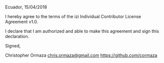 Ecuador, 15/04/2018

I hereby agree to the terms of the izi Individual Contributor License
Agreement v1.0.

I declare that I am authorized and able to make this agreement and sign this
declaration.

Signed,

Christopher Ormaza chris.ormaza@gmail.com https://github.com/cormaza
